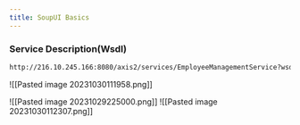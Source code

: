 ```yaml
---
title: SoupUI Basics
---
```

### Service Description(Wsdl)
```wsdl
http://216.10.245.166:8080/axis2/services/EmployeeManagementService?wsdl
```

![[Pasted image 20231030111958.png]]

![[Pasted image 20231029225000.png]]
![[Pasted image 20231030112307.png]]








